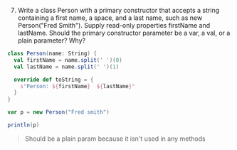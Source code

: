 7. Write a class Person with a primary constructor that accepts a string containing a first name, a space, and a last name, such as new Person("Fred Smith"). Supply read-only properties firstName and lastName. Should the primary constructor parameter be a var, a val, or a plain parameter? Why?


```scala
class Person(name: String) {
  val firstName = name.split(' ')(0)
  val lastName = name.split(' ')(1)

  override def toString = {
    s"Person: ${firstName}  ${lastName}"
  }
}

var p = new Person("Fred smith")

println(p)
```
> Should be a plain param because it isn't used in any methods
